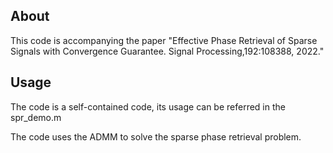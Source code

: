 ## About

This code is accompanying the paper "Effective Phase Retrieval of Sparse Signals with Convergence Guarantee. Signal Processing,192:108388, 2022."

## Usage

The code is a self-contained code, its usage can be referred in the spr_demo.m

The code uses the ADMM to solve the sparse phase retrieval problem.

